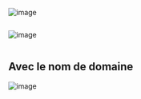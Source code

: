 ![image](images/word3.png)
```

```

![image](images/wordp1.png)
```

```
## Avec le nom de domaine
![image](images/word2.png)
```
```

